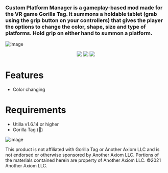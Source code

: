 ### Custom Platform Manager is a gameplay-based mod made for the VR game Gorilla Tag. It summons a holdable tablet (grab using the grip button on your controllers) that gives the player the options to change the color, shape, size and type of platforms. Hold grip on either hand to summon a platform.
![image](https://github.com/user-attachments/assets/2e963399-948d-4c85-b026-6cc75dc303bb)

<p align="center">
	<a href="https://github.com/zaynethedev/CustomPlatformManager/releases"><img src="https://img.shields.io/github/v/release/zaynethedev/CustomPlatformManager?label=version&style=for-the-badge"></a>
	<a href="https://github.com/zaynethedev/CustomPlatformManager/releases/latest"><img src="https://img.shields.io/github/downloads/zaynethedev/CustomPlatformManager/latest/CustomPlatformManager.dll?style=for-the-badge"></a>
	<a href="https://discord.gg/v9yKVNgwds"><img src="https://img.shields.io/badge/discord-11%20online-blueviolet?style=for-the-badge"></a>
</p>

# Features
- Color changing

# Requirements
- Utilla v1.6.14 or higher
- Gorilla Tag (🦍)
  
![image](https://github.com/user-attachments/assets/4ace503d-98d3-4397-9328-aa3dc7a6552d)

This product is not affiliated with Gorilla Tag or Another Axiom LLC and is not endorsed or otherwise sponsored by Another Axiom LLC. Portions of the materials contained herein are property of Another Axiom LLC. ©2021 Another Axiom LLC.
